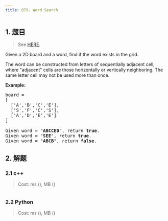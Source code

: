```yaml
---
title: 079. Word Search
---
```


## 1. 题目

> See [HERE](https://leetcode.com/problems/word-search/).

<div><p>Given a 2D board and a word, find if the word exists in the grid.</p>

<p>The word can be constructed from letters of sequentially adjacent cell, where "adjacent" cells are those horizontally or vertically neighboring. The same letter cell may not be used more than once.</p>

<p><strong>Example:</strong></p>

<pre>board =
[
  ['A','B','C','E'],
  ['S','F','C','S'],
  ['A','D','E','E']
]

Given word = "<strong>ABCCED</strong>", return <strong>true</strong>.
Given word = "<strong>SEE</strong>", return <strong>true</strong>.
Given word = "<strong>ABCB</strong>", return <strong>false</strong>.
</pre>
</div>

## 2. 解题

### 2.1 c++

> Cost: ms (), MB ()

```cpp

```

### 2.2 Python

> Cost: ms (), MB ()

```python

```
